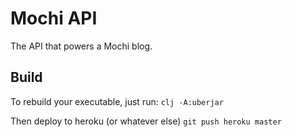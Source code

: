 # Mochi API
The API that powers a Mochi blog.

## Build

To rebuild your executable, just run:
`clj -A:uberjar`

Then deploy to heroku (or whatever else)
`git push heroku master`